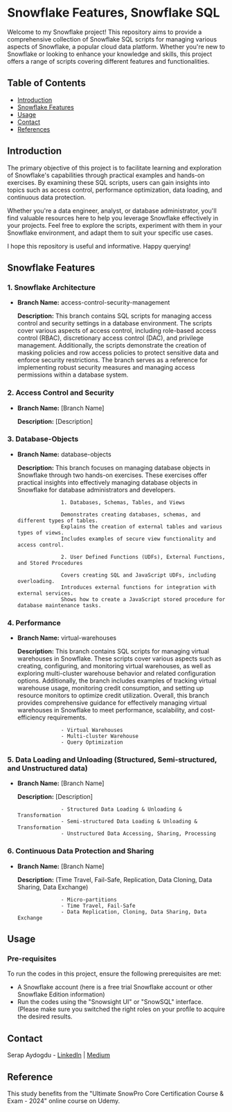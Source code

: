 # Snowflake Features, Snowflake SQL 

Welcome to my Snowflake project! This repository aims to provide a comprehensive collection of Snowflake SQL scripts for managing various aspects of Snowflake, a popular cloud data platform. Whether you're new to Snowflake or looking to enhance your knowledge and skills, this project offers a range of scripts covering different features and functionalities.


## Table of Contents

- [Introduction](#introduction)
- [Snowflake Features](#snowflake-features)
- [Usage](#usage)
- [Contact](#contact)
- [References](#references)

## Introduction

The primary objective of this project is to facilitate learning and exploration of Snowflake's capabilities through practical examples and hands-on exercises. By examining these SQL scripts, users can gain insights into topics such as access control, performance optimization, data loading, and continuous data protection.

Whether you're a data engineer, analyst, or database administrator, you'll find valuable resources here to help you leverage Snowflake effectively in your projects. Feel free to explore the scripts, experiment with them in your Snowflake environment, and adapt them to suit your specific use cases.

I hope this repository is useful and informative. Happy querying!

## Snowflake Features

### 1. Snowflake Architecture

- **Branch Name:** access-control-security-management
  
  **Description:** This branch contains SQL scripts for managing access control and security settings in a database environment. The scripts cover various aspects of access control, including role-based access control (RBAC), discretionary access control (DAC), and privilege management. Additionally, the scripts demonstrate the creation of masking policies and row access policies to protect sensitive data and enforce security restrictions. The branch serves as a reference for implementing robust security measures and managing access permissions within a database system.

  

### 2. Access Control and Security

- **Branch Name:** [Branch Name]
  
  **Description:** [Description]



### 3. Database-Objects 

- **Branch Name:** database-objects
  
  **Description:** This branch focuses on managing database objects in Snowflake through two hands-on exercises. These exercises offer practical insights into effectively managing database objects in Snowflake for database administrators and developers.

                    1. Databases, Schemas, Tables, and Views
                    
                    Demonstrates creating databases, schemas, and different types of tables.
                    Explains the creation of external tables and various types of views.
                    Includes examples of secure view functionality and access control.
                
                    2. User Defined Functions (UDFs), External Functions, and Stored Procedures
                    
                    Covers creating SQL and JavaScript UDFs, including overloading.
                    Introduces external functions for integration with external services.
                    Shows how to create a JavaScript stored procedure for database maintenance tasks.



### 4. Performance 

- **Branch Name:** virtual-warehouses
  
  **Description:** This branch contains SQL scripts for managing virtual warehouses in Snowflake. These scripts cover various aspects such as creating, configuring, and monitoring virtual warehouses, as well as exploring multi-cluster warehouse behavior and related configuration options. Additionally, the branch includes examples of tracking virtual warehouse usage, monitoring credit consumption, and setting up resource monitors to optimize credit utilization. Overall, this branch provides comprehensive guidance for effectively managing virtual warehouses in Snowflake to meet performance, scalability, and cost-efficiency requirements.

                    - Virtual Warehouses
                    - Multi-cluster Warehouse
                    - Query Optimization

### 5. Data Loading and Unloading (Structured, Semi-structured, and Unstructured data)

- **Branch Name:** [Branch Name]
  
  **Description:** [Description]

                    - Structured Data Loading & Unloading & Transformation 
                    - Semi-structured Data Loading & Unloading & Transformation
                    - Unstructured Data Accessing, Sharing, Processing
  

### 6. Continuous Data Protection and Sharing 

- **Branch Name:** [Branch Name]
  
  **Description:** (Time Travel, Fail-Safe, Replication, Data Cloning, Data Sharing, Data Exchange)

                    - Micro-partitions
                    - Time Travel, Fail-Safe 
                    - Data Replication, Cloning, Data Sharing, Data Exchange


## Usage

### Pre-requisites

To run the codes in this project, ensure the following prerequisites are met:
- A Snowflake account (here is a free trial Snowflake account or other Snowflake Edition information)
- Run the codes using the "Snowsight UI" or "SnowSQL" interface. (Please make sure you switched the right roles on your profile to acquire the desired results.

## Contact

Serap Aydogdu - [LinkedIn](https://www.linkedin.com/in/srpayd/) | [Medium](https://medium.com/@srpayd)

## Reference

This study benefits from the "Ultimate SnowPro Core Certification Course & Exam - 2024" online course on Udemy.
